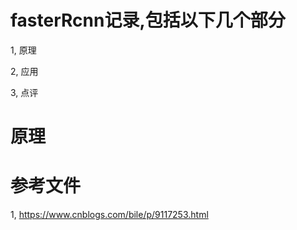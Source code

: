 # fasterRcnn记录,包括以下几个部分

1, 原理

2, 应用

3, 点评

# 原理





# 参考文件
1, https://www.cnblogs.com/bile/p/9117253.html




